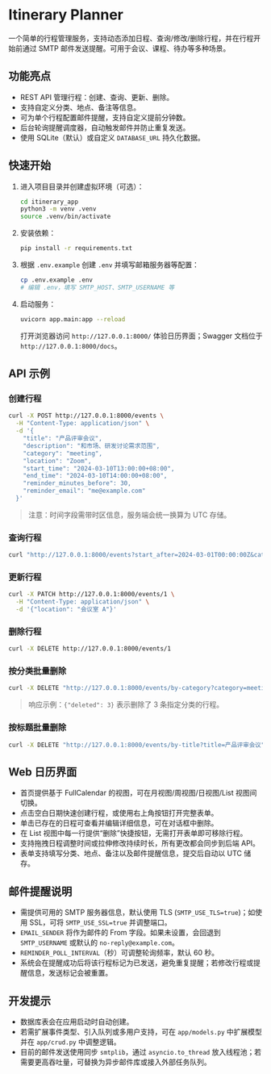 # Itinerary Planner

一个简单的行程管理服务，支持动态添加日程、查询/修改/删除行程，并在行程开始前通过 SMTP 邮件发送提醒。可用于会议、课程、待办等多种场景。

## 功能亮点
- REST API 管理行程：创建、查询、更新、删除。
- 支持自定义分类、地点、备注等信息。
- 可为单个行程配置邮件提醒，支持自定义提前分钟数。
- 后台轮询提醒调度器，自动触发邮件并防止重复发送。
- 使用 SQLite（默认）或自定义 `DATABASE_URL` 持久化数据。

## 快速开始
1. 进入项目目录并创建虚拟环境（可选）：
   ```bash
   cd itinerary_app
   python3 -m venv .venv
   source .venv/bin/activate
   ```
2. 安装依赖：
   ```bash
   pip install -r requirements.txt
   ```
3. 根据 `.env.example` 创建 `.env` 并填写邮箱服务器等配置：
   ```bash
   cp .env.example .env
   # 编辑 .env，填写 SMTP_HOST、SMTP_USERNAME 等
   ```
4. 启动服务：
   ```bash
   uvicorn app.main:app --reload
   ```
   打开浏览器访问 `http://127.0.0.1:8000/` 体验日历界面；Swagger 文档位于 `http://127.0.0.1:8000/docs`。

## API 示例
### 创建行程
```bash
curl -X POST http://127.0.0.1:8000/events \
  -H "Content-Type: application/json" \
  -d '{
    "title": "产品评审会议",
    "description": "和市场、研发讨论需求范围",
    "category": "meeting",
    "location": "Zoom",
    "start_time": "2024-03-10T13:00:00+08:00",
    "end_time": "2024-03-10T14:00:00+08:00",
    "reminder_minutes_before": 30,
    "reminder_email": "me@example.com"
  }'
```
> 注意：时间字段需带时区信息，服务端会统一换算为 UTC 存储。

### 查询行程
```bash
curl "http://127.0.0.1:8000/events?start_after=2024-03-01T00:00:00Z&category=meeting"
```

### 更新行程
```bash
curl -X PATCH http://127.0.0.1:8000/events/1 \
  -H "Content-Type: application/json" \
  -d '{"location": "会议室 A"}'
```

### 删除行程
```bash
curl -X DELETE http://127.0.0.1:8000/events/1
```

### 按分类批量删除
```bash
curl -X DELETE "http://127.0.0.1:8000/events/by-category?category=meeting"
```
> 响应示例：`{"deleted": 3}` 表示删除了 3 条指定分类的行程。

### 按标题批量删除
```bash
curl -X DELETE "http://127.0.0.1:8000/events/by-title?title=产品评审会议"
```

## Web 日历界面
- 首页提供基于 FullCalendar 的视图，可在月视图/周视图/日视图/List 视图间切换。
- 点击空白日期快速创建行程，或使用右上角按钮打开完整表单。
- 单击已存在的日程可查看并编辑详细信息，可在对话框中删除。
- 在 List 视图中每一行提供“删除”快捷按钮，无需打开表单即可移除行程。
- 支持拖拽日程调整时间或拉伸修改持续时长，所有更改都会同步到后端 API。
- 表单支持填写分类、地点、备注以及邮件提醒信息，提交后自动以 UTC 储存。


## 邮件提醒说明
- 需提供可用的 SMTP 服务器信息，默认使用 TLS (`SMTP_USE_TLS=true`)；如使用 SSL，可将 `SMTP_USE_SSL=true` 并调整端口。
- `EMAIL_SENDER` 将作为邮件的 From 字段。如果未设置，会回退到 `SMTP_USERNAME` 或默认的 `no-reply@example.com`。
- `REMINDER_POLL_INTERVAL`（秒）可调整轮询频率，默认 60 秒。
- 系统会在提醒成功后将该行程标记为已发送，避免重复提醒；若修改行程或提醒信息，发送标记会被重置。

## 开发提示
- 数据库表会在应用启动时自动创建。
- 若需扩展事件类型、引入队列或多用户支持，可在 `app/models.py` 中扩展模型并在 `app/crud.py` 中调整逻辑。
- 目前的邮件发送使用同步 `smtplib`，通过 `asyncio.to_thread` 放入线程池；若需要更高吞吐量，可替换为异步邮件库或接入外部任务队列。

